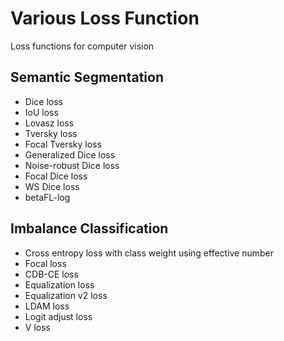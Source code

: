 # Various Loss Function
Loss functions for computer vision

## Semantic Segmentation
<ul>
  <li>Dice loss </li>
  <li>IoU loss </li>
  <li>Lovasz loss</li> 
  <li>Tversky loss </li>
  <li>Focal Tversky loss </li>
  <li>Generalized Dice loss </li>
  <li>Noise-robust Dice loss </li>
  <li>Focal Dice loss </li>
  <li>WS Dice loss </li>
  <li>betaFL-log </li> 
</ul>



## Imbalance Classification
<ul>
  <li>Cross entropy loss with class weight using effective number </li>
  <li>Focal loss </li>
  <li>CDB-CE loss </li>
  <li>Equalization loss</li> 
  <li>Equalization v2 loss </li>
  <li>LDAM loss </li>
  <li>Logit adjust loss </li>
  <li>V loss </li>
</ul>

